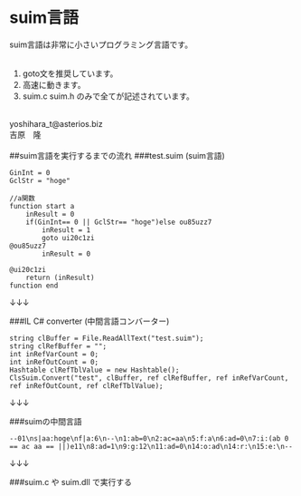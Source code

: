 # suim言語
suim言語は非常に小さいプログラミング言語です。<br />
<br />
1. goto文を推奨しています。<br />
2. 高速に動きます。<br />
3. suim.c suim.h のみで全てが記述されています。<br />
<br />
yoshihara_t@asterios.biz<br />
吉原　隆<br />
<br />
##suim言語を実行するまでの流れ
###test.suim (suim言語)

    GinInt = 0
    GclStr = "hoge"

    //a関数
    function start a
        inResult = 0
        if(GinInt== 0 || GclStr== "hoge")else ou85uzz7
            inResult = 1
            goto ui20c1zi
    @ou85uzz7
            inResult = 0
    
    @ui20c1zi
        return (inResult)
    function end

↓↓↓

###IL C# converter (中間言語コンバーター)

    string clBuffer = File.ReadAllText("test.suim");
    string clRefBuffer = "";
    int inRefVarCount = 0;
    int inRefOutCount = 0;
    Hashtable clRefTblValue = new Hashtable();
    ClsSuim.Convert("test", clBuffer, ref clRefBuffer, ref inRefVarCount, ref inRefOutCount, ref clRefTblValue);

↓↓↓

###suimの中間言語

    --01\ns|aa:hoge\nf|a:6\n--\n1:ab=0\n2:ac=aa\n5:f:a\n6:ad=0\n7:i:(ab 0 == ac aa == ||)e11\n8:ad=1\n9:g:12\n11:ad=0\n14:o:ad\n14:r:\n15:e:\n--

↓↓↓

###suim.c や suim.dll で実行する
